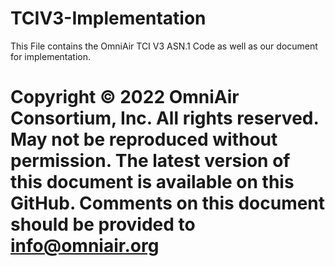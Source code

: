 # TCIV3-Implementation
This File contains the OmniAir TCI V3 ASN.1 Code as well as our document for implementation.

# Copyright © 2022 OmniAir Consortium, Inc. All rights reserved. May not be reproduced without permission. The latest version of this document is available on this GitHub. Comments on this document should be provided to info@omniair.org
